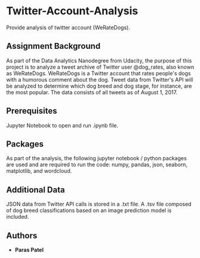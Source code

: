 # Twitter-Account-Analysis
Provide analysis of twitter account (WeRateDogs).

## Assignment Background

As part of the Data Analytics Nanodegree from Udacity, the purpose of this project is to analyze a tweet archive of Twitter user @dog_rates, also known as WeRateDogs. WeRateDogs is a Twitter account that rates people's dogs with a humorous comment about the dog. Tweet data from Twitter's API will be analyzed to determine which dog breed and dog stage, for instance, are the most popular. The data consists of all tweets as of August 1, 2017.

## Prerequisites 

Jupyter Notebook to open and run .ipynb file. 

## Packages

As part of the analysis, the following jupyter notebook / python packages are used and are required to run the code: numpy, pandas, json, seaborn, matplotlib, and wordcloud.

## Additional Data

JSON data from Twitter API calls is stored in a .txt file. A .tsv file composed of dog breed classifications based on an image prediction model is included. 

## Authors

* **Paras Patel**
